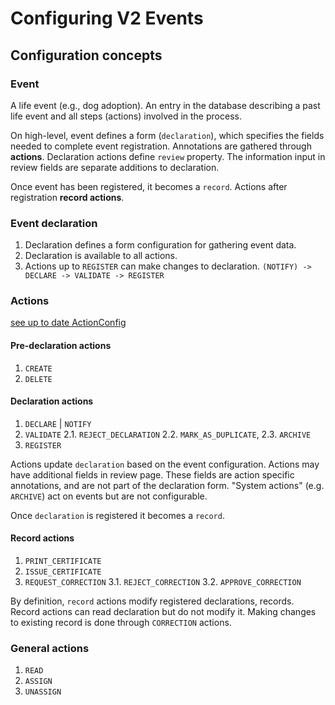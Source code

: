 # Configuring V2 Events

## Configuration concepts

### Event

A life event (e.g., dog adoption). An entry in the database describing a past life event and all steps (actions) involved in the process.

On high-level, event defines a form (`declaration`), which specifies the fields needed to complete event registration.
Annotations are gathered through **actions**. Declaration actions define `review` property. The information input in review fields are separate additions to declaration.

Once event has been registered, it becomes a `record`. Actions after registration **record actions**.

### Event declaration

1. Declaration defines a form configuration for gathering event data.
2. Declaration is available to all actions.
3. Actions up to `REGISTER` can make changes to declaration. `(NOTIFY) -> DECLARE -> VALIDATE -> REGISTER`

### Actions

[see up to date ActionConfig](packages/commons/src/events/ActionConfig.ts)

#### Pre-declaration actions

1. `CREATE`
2. `DELETE`

#### Declaration actions

1. `DECLARE` | `NOTIFY`
2. `VALIDATE`
   2.1. `REJECT_DECLARATION`
   2.2. `MARK_AS_DUPLICATE`,
   2.3. `ARCHIVE`
3. `REGISTER`

Actions update `declaration` based on the event configuration.
Actions may have additional fields in review page. These fields are action specific annotations, and are not part of the declaration form.
"System actions" (e.g. `ARCHIVE`) act on events but are not configurable.

Once `declaration` is registered it becomes a `record`.

#### Record actions

1. `PRINT_CERTIFICATE`
2. `ISSUE_CERTIFICATE`
3. `REQUEST_CORRECTION`
   3.1. `REJECT_CORRECTION`
   3.2. `APPROVE_CORRECTION`

By definition, `record` actions modify registered declarations, records.
Record actions can read declaration but do not modify it. Making changes to existing record is done through `CORRECTION` actions.

### General actions

1. `READ`
2. `ASSIGN`
3. `UNASSIGN`
